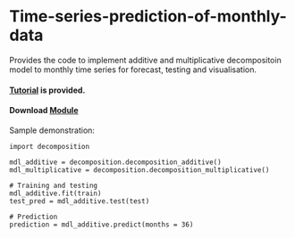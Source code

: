 # Time-series-prediction-of-monthly-data
Provides the code to implement additive and multiplicative decompositoin model to monthly time series for forecast, testing and visualisation. 

#### [Tutorial](https://github.com/onefless/Time-series-prediction-of-monthly-data/blob/master/Tutorial.ipynb) is provided.

#### Download [Module](https://github.com/onefless/Time-series-prediction-of-monthly-data/blob/master/decomposition.py)
Sample demonstration:

	import decomposition
	
	mdl_additive = decomposition.decomposition_additive()
	mdl_multiplicative = decomposition.decomposition_multiplicative()

	# Training and testing
	mdl_additive.fit(train)
	test_pred = mdl_additive.test(test)

	# Prediction 
	prediction = mdl_additive.predict(months = 36)
